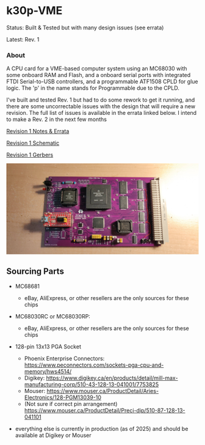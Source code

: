 
k30p-VME
========

Status: Built & Tested but with many design issues (see errata)

Latest: Rev. 1

### About

A CPU card for a VME-based computer system using an MC68030 with some onboard RAM and Flash, and a
onboard serial ports with integrated FTDI Serial-to-USB controllers, and a programmable ATF1508
CPLD for glue logic.  The 'p' in the name stands for Programmable due to the CPLD.

I've built and tested Rev. 1 but had to do some rework to get it running, and there are some
uncorrectable issues with the design that will require a new revision.  The full list of issues is
available in the errata linked below.  I intend to make a Rev. 2 in the next few months

[Revision 1 Notes & Errata](revisions/k30p-VME-rev1-errata.txt)

[Revision 1 Schematic](revisions/k30p-VME-rev1.pdf)

[Revision 1 Gerbers](revisions/k30p-VME-rev1.zip)

![alt text](../../../../images/k30p-VME-rev.1-assembled.jpg "The fully assembled and unplugged k30p-VME CPU Card, with purple solder mask, white silkscreen text, and a big greyish-white DIN41612 connector on the right side.  A big black plastic PGA chip in the centre reads MC68030RP33B.  There is some rework to the transceivers on the right, with some chip resistors and red 30AWG wire soldered in place, and a red daughter PCB with an FTDI USB-to-Serial convertor is connected on the left")


Sourcing Parts
--------------

- MC68681
    - eBay, AliExpress, or other resellers are the only sources for these chips
- MC68030RC or MC68030RP:
    - eBay, AliExpress, or other resellers are the only sources for these chips

- 128-pin 13x13 PGA Socket
    - Phoenix Enterprise Connectors: https://www.peconnectors.com/sockets-pga-cpu-and-memory/hws4514/
    - Digikey: https://www.digikey.ca/en/products/detail/mill-max-manufacturing-corp/510-43-128-13-041001/7753825
    - Mouser: https://www.mouser.ca/ProductDetail/Aries-Electronics/128-PGM13039-10
    - (Not sure if correct pin arrangement) https://www.mouser.ca/ProductDetail/Preci-dip/510-87-128-13-041101

- everything else is currently in production (as of 2025) and should be available at Digikey or Mouser

